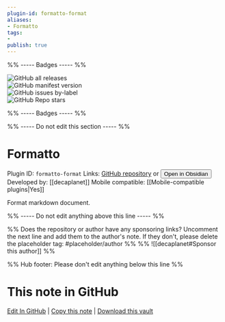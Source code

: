 ```yaml
---
plugin-id: formatto-format
aliases:
- Formatto
tags: 
- 
publish: true
---
```


%% ----- Badges ----- %%

![GitHub all releases](https://img.shields.io/github/downloads/decaplanet/formatto/total?color=573E7A&logo=github&style=for-the-badge)   
![GitHub manifest version](https://img.shields.io/github/manifest-json/v/decaplanet/formatto?color=573E7A&logo=github&style=for-the-badge)   
![GitHub issues by-label](https://img.shields.io/github/issues/decaplanet/formatto/help%20wanted?color=573E7A&logo=github&style=for-the-badge)   
![GitHub Repo stars](https://img.shields.io/github/stars/decaplanet/formatto?color=573E7A&logo=github&style=for-the-badge)

%% ----- Badges ----- %%

%% ----- Do not edit this section ----- %%

# Formatto

Plugin ID: `formatto-format`
Links: [GitHub repository](https://github.com/decaplanet/formatto) or [<button id=HH>Open in Obsidian</button>](obsidian://show-plugin?id=formatto-format)
Developed by: [[decaplanet]]
Mobile compatible: [[Mobile-compatible plugins|Yes]]

Format markdown document.

%% ----- Do not edit anything above this line ----- %% 

%% Does the repository or author have any sponsoring links? Uncomment the next line and add them to the author's note. If they don't, please delete the placeholder tag: #placeholder/author %%
%% ![[decaplanet#Sponsor this author]] %%

%% Hub footer: Please don't edit anything below this line %%

# This note in GitHub

<span class="git-footer">[Edit In GitHub](https://github.dev/obsidian-community/obsidian-hub/blob/main/02%20-%20Community%20Expansions/02.05%20All%20Community%20Expansions/Plugins/formatto-format.md "git-hub-edit-note") | [Copy this note](https://raw.githubusercontent.com/obsidian-community/obsidian-hub/main/02%20-%20Community%20Expansions/02.05%20All%20Community%20Expansions/Plugins/formatto-format.md "git-hub-copy-note") | [Download this vault](https://github.com/obsidian-community/obsidian-hub/archive/refs/heads/main.zip "git-hub-download-vault") </span>
